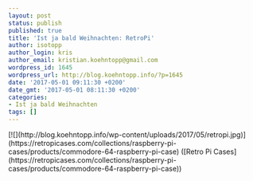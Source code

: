 ```yaml
---
layout: post
status: publish
published: true
title: 'Ist ja bald Weihnachten: RetroPi'
author: isotopp
author_login: kris
author_email: kristian.koehntopp@gmail.com
wordpress_id: 1645
wordpress_url: http://blog.koehntopp.info/?p=1645
date: '2017-05-01 09:11:30 +0200'
date_gmt: '2017-05-01 08:11:30 +0200'
categories:
- Ist ja bald Weihnachten
tags: []
---
```

<p>[![](http://blog.koehntopp.info/wp-content/uploads/2017/05/retropi.jpg)](https://retropicases.com/collections/raspberry-pi-cases/products/commodore-64-raspberry-pi-case) ([Retro Pi Cases](https://retropicases.com/collections/raspberry-pi-cases/products/commodore-64-raspberry-pi-case))</p>
